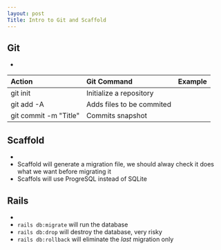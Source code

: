 ```yaml
---
layout: post
Title: Intro to Git and Scaffold
---
```


## Git
- 
| **Action** | **Git Command** | **Example** |
  |:----------|:--------------|:------|
  | git init | Initialize a repository |  |
  | git add -A | Adds files to be commited | |
  | git commit -m "Title" | Commits snapshot |

## Scaffold
-
- Scaffold will generate a migration file, we should alway check it does what we want before migrating it 
- Scaffols will use ProgreSQL instead of SQLite

## Rails 
-
- `rails db:migrate` will run the database
- `rails db:drop` will destroy the database, very risky
- `rails db:rollback` will eliminate the _last_ migration only


